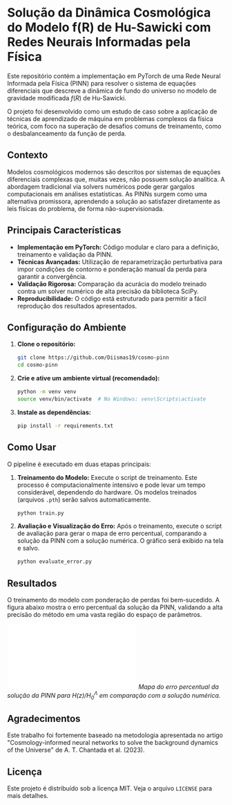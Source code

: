 # Solução da Dinâmica Cosmológica do Modelo f(R) de Hu-Sawicki com Redes Neurais Informadas pela Física

Este repositório contém a implementação em PyTorch de uma Rede Neural Informada pela Física (PINN) para resolver o sistema de equações diferenciais que descreve a dinâmica de fundo do universo no modelo de gravidade modificada $f(R)$ de Hu-Sawicki.

O projeto foi desenvolvido como um estudo de caso sobre a aplicação de técnicas de aprendizado de máquina em problemas complexos da física teórica, com foco na superação de desafios comuns de treinamento, como o desbalanceamento da função de perda.

## Contexto

Modelos cosmológicos modernos são descritos por sistemas de equações diferenciais complexas que, muitas vezes, não possuem solução analítica. A abordagem tradicional via solvers numéricos pode gerar gargalos computacionais em análises estatísticas. As PINNs surgem como uma alternativa promissora, aprendendo a solução ao satisfazer diretamente as leis físicas do problema, de forma não-supervisionada.

## Principais Características

-   **Implementação em PyTorch:** Código modular e claro para a definição, treinamento e validação da PINN.
-   **Técnicas Avançadas:** Utilização de reparametrização perturbativa para impor condições de contorno e ponderação manual da perda para garantir a convergência.
-   **Validação Rigorosa:** Comparação da acurácia do modelo treinado contra um solver numérico de alta precisão da biblioteca SciPy.
-   **Reproducibilidade:** O código está estruturado para permitir a fácil reprodução dos resultados apresentados.

## Configuração do Ambiente

1.  **Clone o repositório:**
    ```bash
    git clone https://github.com/Diismas19/cosmo-pinn
    cd cosmo-pinn
    ```

2.  **Crie e ative um ambiente virtual (recomendado):**
    ```bash
    python -m venv venv
    source venv/bin/activate  # No Windows: venv\Scripts\activate
    ```

3.  **Instale as dependências:**
    ```bash
    pip install -r requirements.txt
    ```

## Como Usar

O pipeline é executado em duas etapas principais:

1.  **Treinamento do Modelo:**
    Execute o script de treinamento. Este processo é computacionalmente intensivo e pode levar um tempo considerável, dependendo do hardware. Os modelos treinados (arquivos `.pth`) serão salvos automaticamente.
    ```bash
    python train.py
    ```

2.  **Avaliação e Visualização do Erro:**
    Após o treinamento, execute o script de avaliação para gerar o mapa de erro percentual, comparando a solução da PINN com a solução numérica. O gráfico será exibido na tela e salvo.
    ```bash
    python evaluate_error.py
    ```

## Resultados

O treinamento do modelo com ponderação de perdas foi bem-sucedido. A figura abaixo mostra o erro percentual da solução da PINN, validando a alta precisão do método em uma vasta região do espaço de parâmetros.

![Mapa de Erro da PINN](error.pdf)
*Mapa do erro percentual da solução da PINN para $H(z)/H_0^{\Lambda}$ em comparação com a solução numérica.*

## Agradecimentos

Este trabalho foi fortemente baseado na metodologia apresentada no artigo "Cosmology-informed neural networks to solve the background dynamics of the Universe" de A. T. Chantada et al. (2023).

## Licença

Este projeto é distribuído sob a licença MIT. Veja o arquivo `LICENSE` para mais detalhes.
